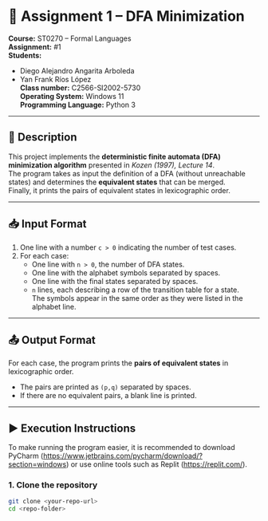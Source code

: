# 📘 Assignment 1 – DFA Minimization

**Course:** ST0270 – Formal Languages  
**Assignment:** #1  
**Students:**  
- Diego Alejandro Angarita Arboleda  
- Yan Frank Ríos López  
**Class number:** C2566-SI2002-5730  
**Operating System:** Windows 11  
**Programming Language:** Python 3  

---

## 📌 Description  
This project implements the **deterministic finite automata (DFA) minimization algorithm** presented in *Kozen (1997), Lecture 14*.  
The program takes as input the definition of a DFA (without unreachable states) and determines the **equivalent states** that can be merged.  
Finally, it prints the pairs of equivalent states in lexicographic order.  

---

## 📥 Input Format  
1. One line with a number `c > 0` indicating the number of test cases.  
2. For each case:  
   - One line with `n > 0`, the number of DFA states.  
   - One line with the alphabet symbols separated by spaces.  
   - One line with the final states separated by spaces.  
   - `n` lines, each describing a row of the transition table for a state.  
     The symbols appear in the same order as they were listed in the alphabet line.  

---

## 📤 Output Format  
For each case, the program prints the **pairs of equivalent states** in lexicographic order.  
- The pairs are printed as `(p,q)` separated by spaces.  
- If there are no equivalent pairs, a blank line is printed.  

---

## ▶️ Execution Instructions  
To make running the program easier, it is recommended to download PyCharm (https://www.jetbrains.com/pycharm/download/?section=windows) or use online tools such as Replit (https://replit.com/).  

### 1. Clone the repository  
```bash
git clone <your-repo-url>
cd <repo-folder>

